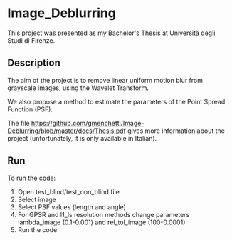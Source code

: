 # Image_Deblurring
This project was presented as my Bachelor's Thesis at Università degli Studi di Firenze.
## Description
The aim of the project is to remove linear uniform motion blur from grayscale images, using the Wavelet Transform.

We also propose a method to estimate the parameters of the Point Spread Function (PSF).

The file https://github.com/gmenchetti/Image-Deblurring/blob/master/docs/Thesis.pdf gives more information about the project (unfortunately, it is only available in Italian).

## Run
To run the code:
1. Open test_blind/test_non_blind file
2. Select image
3. Select PSF values (length and angle)
4. For GPSR and l1_ls resolution methods change parameters lambda_image (0.1-0.001) and rel_tol_image (100-0.0001)
5. Run the code
